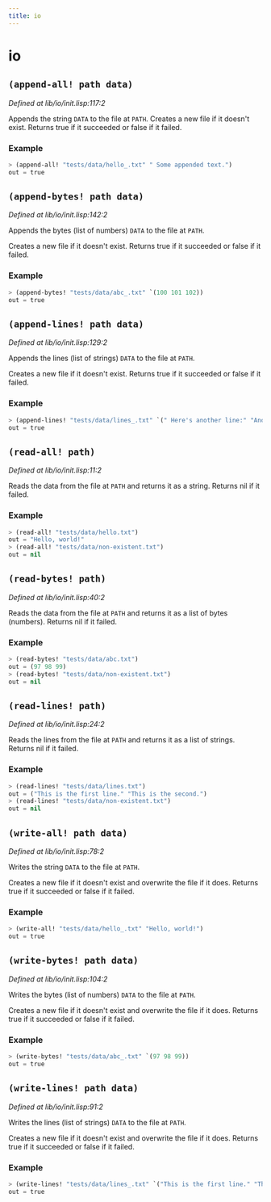 ```yaml
---
title: io
---
```

# io
## `(append-all! path data)`
*Defined at lib/io/init.lisp:117:2*

Appends the string `DATA` to the file at `PATH`.
Creates a new file if it doesn't exist.
Returns true if it succeeded or false if it failed.

### Example
```cl
> (append-all! "tests/data/hello_.txt" " Some appended text.")
out = true
```

## `(append-bytes! path data)`
*Defined at lib/io/init.lisp:142:2*

Appends the bytes (list of numbers) `DATA` to the file at `PATH`.

Creates a new file if it doesn't exist. Returns true if it succeeded
or false if it failed.

### Example
```cl
> (append-bytes! "tests/data/abc_.txt" `(100 101 102))
out = true
```

## `(append-lines! path data)`
*Defined at lib/io/init.lisp:129:2*

Appends the lines (list of strings) `DATA` to the file at `PATH`.

Creates a new file if it doesn't exist. Returns true if it succeeded
or false if it failed.

### Example
```cl
> (append-lines! "tests/data/lines_.txt" `(" Here's another line:" "Another line."))
out = true
```

## `(read-all! path)`
*Defined at lib/io/init.lisp:11:2*

Reads the data from the file at `PATH` and returns it as a string.
Returns nil if it failed.

### Example
```cl
> (read-all! "tests/data/hello.txt")
out = "Hello, world!"
> (read-all! "tests/data/non-existent.txt")
out = nil
```

## `(read-bytes! path)`
*Defined at lib/io/init.lisp:40:2*

Reads the data from the file at `PATH` and returns it as a list of bytes
(numbers). Returns nil if it failed.

### Example
```cl
> (read-bytes! "tests/data/abc.txt")
out = (97 98 99)
> (read-bytes! "tests/data/non-existent.txt")
out = nil
```

## `(read-lines! path)`
*Defined at lib/io/init.lisp:24:2*

Reads the lines from the file at `PATH` and returns it as a list of strings.
Returns nil if it failed.

### Example
```cl
> (read-lines! "tests/data/lines.txt")
out = ("This is the first line." "This is the second.")
> (read-lines! "tests/data/non-existent.txt")
out = nil
```

## `(write-all! path data)`
*Defined at lib/io/init.lisp:78:2*

Writes the string `DATA` to the file at `PATH`.

Creates a new file if it doesn't exist and overwrite the file if it
does. Returns true if it succeeded or false if it failed.

### Example
```cl
> (write-all! "tests/data/hello_.txt" "Hello, world!")
out = true
```

## `(write-bytes! path data)`
*Defined at lib/io/init.lisp:104:2*

Writes the bytes (list of numbers) `DATA` to the file at `PATH`.

Creates a new file if it doesn't exist and overwrite the file if it
does. Returns true if it succeeded or false if it failed.

### Example
```cl
> (write-bytes! "tests/data/abc_.txt" `(97 98 99))
out = true
```

## `(write-lines! path data)`
*Defined at lib/io/init.lisp:91:2*

Writes the lines (list of strings) `DATA` to the file at `PATH`.

Creates a new file if it doesn't exist and overwrite the file if it
does. Returns true if it succeeded or false if it failed.

### Example
```cl
> (write-lines! "tests/data/lines_.txt" `("This is the first line." "This is the second."))
out = true
```

